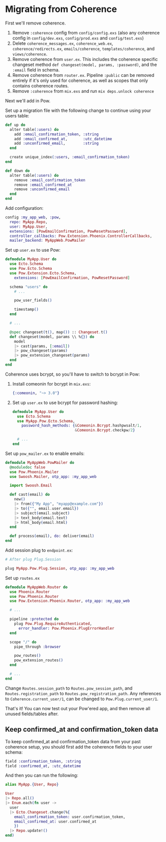 # Migrating from Coherence

First we'll remove coherence.

  1. Remove `:coherence` config from `config/config.exs` (also any coherence config in `config/dev.exs`, `config/prod.exs` and `config/test.exs`)
  2. Delete `coherence_messages.ex`, `coherence_web.ex`, `coherence/redirects.ex`, `emails/coherence`, `templates/coherence`, and `views/coherence`.
  3. Remove coherence from `user.ex`. This includes the coherence specific changeset method `def changeset(model, params, :password)`, and the `:email` field in schema.
  4. Remove coherence from `router.ex`. Pipeline `:public` can be removed entirely if it's only used for coherence, as well as scopes that only contains coherence routes.
  5. Remove `:coherence` from `mix.exs` and run `mix deps.unlock coherence`

Next we'll add in Pow.

Set up a migration file with the following change to continue using your users table:

  ```elixir
  def up do
    alter table(:users) do
      add :email_confirmation_token, :string
      add :email_confirmed_at,       :utc_datetime
      add :unconfirmed_email,        :string
    end

    create unique_index(:users, :email_confirmation_token)
  end

  def down do
    alter table(:users) do
      remove :email_confirmation_token
      remove :email_confirmed_at
      remove :unconfirmed_email
    end
  end
  ```

Add configuration:

```elixir
config :my_app_web, :pow,
  repo: MyApp.Repo,
  user: MyApp.User,
  extensions: [PowEmailConfirmation, PowResetPassword],
  controller_callbacks: Pow.Extension.Phoenix.ControllerCallbacks,
  mailer_backend: MyAppWeb.PowMailer
```

Set up `user.ex` to use Pow:

  ```elixir
  defmodule MyApp.User do
    use Ecto.Schema
    use Pow.Ecto.Schema
    use Pow.Extension.Ecto.Schema,
      extensions: [PowEmailConfirmation, PowResetPassword]

    schema "users" do
      # ...

      pow_user_fields()

      timestamp()
    end

    # ...

    @spec changeset(t(), map()) :: Changeset.t()
    def changeset(model, params \\ %{}) do
      model
      |> cast(params, [:email])
      |> pow_changeset(params)
      |> pow_extension_changeset(params)
    end
  end
  ```

Coherence uses bcrypt, so you'll have to switch to bcrypt in Pow:

 1. Install comeonin for bcrypt in `mix.exs`:
    ```elixir
    {:comeonin, "~> 3.0"}
    ```

 2. Set up `user.ex` to use bcrypt for password hashing:

    ```elixir
    defmodule MyApp.User do
      use Ecto.Schema
      use MyApp.Pow.Ecto.Schema,
        password_hash_methods: {&Comeonin.Bcrypt.hashpwsalt/1,
                                &Comeonin.Bcrypt.checkpw/2}

      # ...
    end
    ```

Set up `pow_mailer.ex` to enable emails:

  ```elixir
  defmodule MyAppWeb.PowMailer do
    @moduledoc false
    use Pow.Phoenix.Mailer
    use Swoosh.Mailer, otp_app: :my_app_web

    import Swoosh.Email

    def cast(email) do
      new()
      |> from({"My App", "myapp@example.com"})
      |> to({"", email.user.email})
      |> subject(email.subject)
      |> text_body(email.text)
      |> html_body(email.html)
    end

    def process(email), do: deliver(email)
  end
  ```

Add session plug to `endpoint.ex`:

  ```elixir
  # After plug Plug.Session

  plug MyApp.Pow.Plug.Session, otp_app: :my_app_web
  ```

Set up `routes.ex`

  ```elixir
  defmodule MyAppWeb.Router do
    use Phoenix.Router
    use Pow.Phoenix.Router
    use Pow.Extension.Phoenix.Router, otp_app: :my_app_web

    # ...

    pipeline :protected do
      plug Pow.Plug.RequireAuthenticated,
        error_handler: Pow.Phoenix.PlugErrorHandler
    end

    scope "/" do
      pipe_through :browser

      pow_routes()
      pow_extension_routes()
    end

    # ...
  end
  ```

Change `Routes.session_path` to `Routes.pow_session_path`, and
`Routes.registration_path` to `Routes.pow_registration_path`. Any references to `Coherence.current_user/1`, can be changed to `Pow.Plug.current_user/1`.

That's it! You can now test out your Pow'ered app, and then remove all unused fields/tables after.

## Keep confirmed_at and confirmation_token data

To keep confirmed_at and confirmation_token data from your past coherence setup, you should first add the coherence fields to your user schema:

```elixir
field :confirmation_token, :string
field :confirmed_at, :utc_datetime
```

And then you can run the following:

```elixir
alias MyApp.{User, Repo}

User
|> Repo.all()
|> Enum.each(fn user ->
  user
  |> Ecto.Changeset.change(%{
    email_confirmation_token: user.confirmation_token,
    email_confirmed_at: user.confirmed_at
    })
  |> Repo.update!()
end)
```